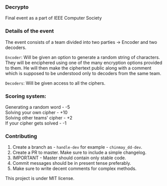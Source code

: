 ### Decrypto
Final event as a part of IEEE Computer Society

### Details of the event
The event consists of a team divided into two parties -> Encoder and two decoders.

`Encoder`: 
Will be given an option to generate a random string of characters. They will be enciphered using one of the many encryption options provided to them. He will then make the ciphertext public along with a comment which is supposed to be understood only to decoders from the same team.

`Decoders`:
Will be given access to all the ciphers.

### Scoring system:

Generating a random word    - -5<br>
Solving your own cipher     - +10<br>
Solving other teams' cipher - +2<br>
If your cipher gets solved  - -1<br>

### Contributing
1. Create a branch as - `handle-dev` for example - `chinmay_dd-dev`.
2. Create a PR to master. Make sure to include a simple changelog.
3. IMPORTANT - Master should contain only stable code.
4. Commit messages should be in present tense preferably.
5. Make sure to write decent comments for complex methods.

This project is under MIT license.
